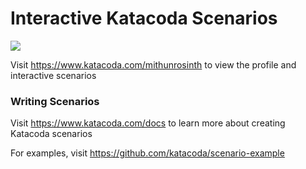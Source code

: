 # Interactive Katacoda Scenarios

[![](http://shields.katacoda.com/katacoda/mithunrosinth/count.svg)](https://www.katacoda.com/mithunrosinth "Get your profile on Katacoda.com")

Visit https://www.katacoda.com/mithunrosinth to view the profile and interactive scenarios

### Writing Scenarios
Visit https://www.katacoda.com/docs to learn more about creating Katacoda scenarios

For examples, visit https://github.com/katacoda/scenario-example
